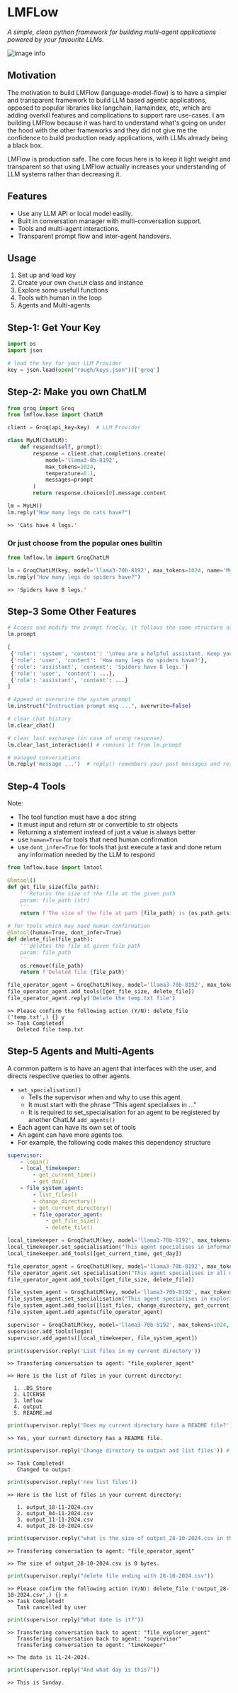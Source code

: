 # LMFLow

*A simple, clean python framework for building multi-agent applications powered by your favourite LLMs.*


![image info](lmflow.png)

## Motivation

The motivation to build LMFlow (language-model-flow) is to have a simpler and transparent framework to build LLM based agentic applications, opposed to popular libraries like langchain, llamaindex, etc, which are adding overkill features and complications to support rare use-cases. I am building LMFlow because it was hard to understand what's going on under the hood with the other frameworks and they did not give me the confidence to build production ready applications, with LLMs already being a black box. 

LMFlow is production safe. The core focus here is to keep it light weight and transparent so that using LMFlow actually increases your understanding of LLM systems rather than decreasing it.

## Features
- Use any LLM API or local model easilly.
- Built in conversation manager with multi-conversation support.
- Tools and multi-agent interactions.
- Transparent prompt flow and inter-agent handovers.

## Usage
1. Set up and load key
2. Create your own `ChatLM` class and instance
3. Explore some usefull functions
4. Tools with human in the loop
5. Agents and Multi-agents

## Step-1: Get Your Key
```python
import os
import json

# load the key for your LLM Provider
key = json.load(open("rough/keys.json"))['groq']
```

## Step-2: Make you own ChatLM

```python
from groq import Groq
from lmflow.base import ChatLM

client = Groq(api_key=key)  # LLM Provider

class MyLM(ChatLM):
    def respond(self, prompt):
        response = client.chat.completions.create(
            model='llama3-8b-8192',
            max_tokens=1024,
            temperature=0.1,
            messages=prompt
        )
        return response.choices[0].message.content

lm = MyLM()
lm.reply("How many legs do cats have?")
```
```
>> 'Cats have 4 legs.'
```
### Or just choose from the popular ones builtin

```python
from lmflow.lm import GroqChatLM

lm = GroqChatLM(key, model='llama3-70b-8192', max_tokens=1024, name='MyLM')
lm.reply("How many legs do spiders have?")
```
```
>> 'Spiders have 8 legs.'
```

## Step-3 Some Other Features
```python
# Access and modify the prompt freely, it follows the same structure as OpenAI, Anthropic, etc.
lm.prompt

[
 {'role': 'system', 'content': '\nYou are a helpful assistant. Keep your responses concise.\n'},
 {'role': 'user', 'content': 'How many legs do spiders have?'},
 {'role': 'assistant', 'content': 'Spiders have 8 legs.'}
 {'role': 'user', 'content': ...},
 {'role': 'assistant', 'content': ...}
]

# Append or overwrite the system prompt
lm.instruct("Instruction prompt msg ...", overwrite=False)

# clear chat history
lm.clear_chat()

# clear last exchange (in case of wrong response)
lm.clear_last_interaction() # removes it from lm.prompt

# managed conversations
lm.reply('message ...')  # reply() remembers your past messages and responses, just pass the current msg here
```

## Step-4 Tools

Note:
- The tool function must have a doc string
- It must input and return str or convertible to str objects
- Returning a statement instead of just a value is always better
- use `human=True` for tools that need human confirmation
- use `dont_infer=True` for tools that just execute a task and done return any information needed by the LLM to respond

```python
from lmflow.base import lmtool

@lmtool()
def get_file_size(file_path):
    '''Returns the size of the file at the given path
    param: file_path (str)
    '''
    return f'The size of the file at path {file_path} is {os.path.getsize(file_path)} bytes'

# for tools which may need human confirmation
@lmtool(human=True, dont_infer=True)
def delete_file(file_path):
    '''deletes the file at given file path
    param: file_path
    '''
    os.remove(file_path)
    return f'Deleted file {file_path}'

file_operator_agent = GroqChatLM(key, model='llama3-70b-8192', max_tokens=1024, temperature=0.1, name='file_operator_agent')
file_operator_agent.add_tools([get_file_size, delete_file])
file_operator_agent.reply('Delete the temp.txt file')
```
```
>> Please confirm the following action (Y/N): delete_file ('temp.txt',) {} y
>> Task Completed!
   Deleted file temp.txt
```

## Step-5 Agents and Multi-Agents
A common pattern is to have an agent that interfaces with the user, and directs respective queries to other agents.
- `set_specialisation()`
    - Tells the supervisor when and why to use this agent.
    - It must start with the phrase "This agent specialises in ..."
    - It is required to set_specialisation for an agent to be registered by another ChatLM `add_agents()`
- Each agent can have its own set of tools
- An agent can have more agents too.
- For example, the following code makes this dependency structure
```yaml
supervisor:
    - login()
    - local_timekeeper:
        - get_current_time()
        - get_day()
    - file_system_agent:
        - list_files()
        - change_directory()
        - get_current_directory()
        - file_operator_agent:
            - get_file_size()
            - delete_file()
```
```python
local_timekeeper = GroqChatLM(key, model='llama3-70b-8192', max_tokens=1024, temperature=0.1, name='timekeeper')
local_timekeeper.set_specialisation("This agent specialises in information about current date and time")
local_timekeeper.add_tools([get_current_time, get_day])

file_operator_agent = GroqChatLM(key, model='llama3-70b-8192', max_tokens=1024, temperature=0.1, name='file_operator_agent')
file_operator_agent.set_specialisation("This agent specialises in all modifying and getting details about infividual files")
file_operator_agent.add_tools([get_file_size, delete_file])

file_system_agent = GroqChatLM(key, model='llama3-70b-8192', max_tokens=1024,temperature=0.1, name='file_explorer_agent')
file_system_agent.set_specialisation("This agent specialises in exploring and navigating local directory")
file_system_agent.add_tools([list_files, change_directory, get_current_directory])
file_system_agent.add_agents(file_operator_agent)

supervisor = GroqChatLM(key, model='llama3-70b-8192', max_tokens=1024, temperature=0.1, name='supervisor')
supervisor.add_tools(login)
supervisor.add_agents([local_timekeeper, file_system_agent])

print(supervisor.reply('List files in my current directory'))
```
```console
>> Transfering conversation to agent: "file_explorer_agent"
```
```
>> Here is the list of files in your current directory:

  1. .DS_Store
  2. LICENSE
  3. lmflow
  4. output
  5. README.md
```
```python
print(supervisor.reply('Does my current directory have a README file?'))
```
```
>> Yes, your current directory has a README file.
```
```python
print(supervisor.reply('Change directory to output and list files')) # Does not handle sequence of tasks yet
```
```
>> Task Completed!
   Changed to output
```
```python
print(supervisor.reply('now list files'))
```
```
>> Here is the list of files in your current directory:

   1. output_18-11-2024.csv
   2. output_04-11-2024.csv
   3. output_11-11-2024.csv
   4. output_28-10-2024.csv
```
```python
print(supervisor.reply("what is the size of output_28-10-2024.csv in this directory"))
```
```console
>> Transfering conversation to agent: "file_operator_agent"
```
```
>> The size of output_28-10-2024.csv is 0 bytes.
```
```python
print(supervisor.reply("delete file ending with 28-10-2024.csv"))
```
```
>> Please confirm the following action (Y/N): delete_file ('output_28-10-2024.csv',) {} n
>> Task Completed!
   Task cancelled by user
```
```python
print(supervisor.reply("What date is it?"))
```
```console
>> Transfering conversation back to agent: "file_explorer_agent"
   Transfering conversation back to agent: "supervisor"
   Transfering conversation to agent: "timekeeper"
```
```
>> The date is 11-24-2024.
```
```python
print(supervisor.reply("And what day is this?"))
```
```
>> This is Sunday.
```
